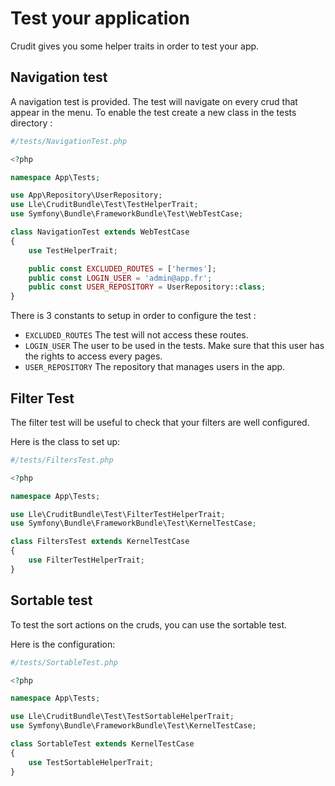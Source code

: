 # Test your application

Crudit gives you some helper traits in order to test your app.

## Navigation test

A navigation test is provided. The test will navigate on every crud that appear in the menu.
To enable the test create a new class in the tests directory :

```php
#/tests/NavigationTest.php

<?php

namespace App\Tests;

use App\Repository\UserRepository;
use Lle\CruditBundle\Test\TestHelperTrait;
use Symfony\Bundle\FrameworkBundle\Test\WebTestCase;

class NavigationTest extends WebTestCase
{
    use TestHelperTrait;

    public const EXCLUDED_ROUTES = ['hermes'];
    public const LOGIN_USER = 'admin@app.fr';
    public const USER_REPOSITORY = UserRepository::class;
}

```

There is 3 constants to setup in order to configure the test :

- `EXCLUDED_ROUTES` The test will not access these routes.
- `LOGIN_USER` The user to be used in the tests. Make sure that this user has the rights to access every pages. 
- `USER_REPOSITORY` The repository that manages users in the app.

## Filter Test

The filter test will be useful to check that your filters are well configured.

Here is the class to set up:

```php
#/tests/FiltersTest.php

<?php

namespace App\Tests;

use Lle\CruditBundle\Test\FilterTestHelperTrait;
use Symfony\Bundle\FrameworkBundle\Test\KernelTestCase;

class FiltersTest extends KernelTestCase
{
    use FilterTestHelperTrait;
}

```

## Sortable test

To test the sort actions on the cruds, you can use the sortable test.

Here is the configuration:

```php
#/tests/SortableTest.php

<?php

namespace App\Tests;

use Lle\CruditBundle\Test\TestSortableHelperTrait;
use Symfony\Bundle\FrameworkBundle\Test\KernelTestCase;

class SortableTest extends KernelTestCase
{
    use TestSortableHelperTrait;
}

```

